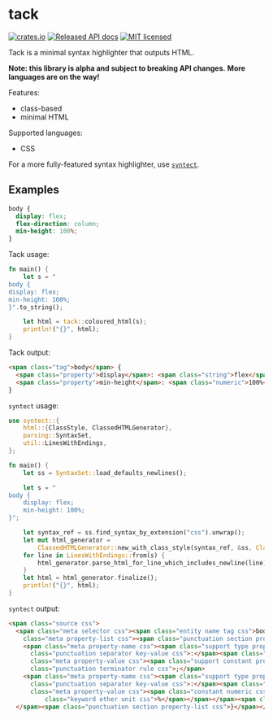 # tack

[![crates.io](https://img.shields.io/crates/v/tack.svg)](https://crates.io/crates/tack)
[![Released API docs](https://docs.rs/tack/badge.svg)](https://docs.rs/tack)
[![MIT licensed](https://img.shields.io/badge/license-MIT-blue.svg)](./LICENSE)

Tack is a minimal syntax highlighter that outputs HTML.

**Note: this library is alpha and subject to breaking API changes.** 
**More languages are on the way!**

Features:
 - class-based
 - minimal HTML

Supported languages:
 - CSS

 For a more fully-featured syntax highlighter, use [`syntect`](https://github.com/trishume/syntect).


## Examples

```css
body {
  display: flex;
  flex-direction: column;
  min-height: 100%;
}
```

Tack usage:
```rust
fn main() {
    let s = "
body {
display: flex;
min-height: 100%;
}".to_string();

    let html = tack::coloured_html(s);
    println!("{}", html);
}
```

Tack output:
```html
<span class="tag">body</span> {
  <span class="property">display</span>: <span class="string">flex</span>;
  <span class="property">min-height</span>: <span class="numeric">100%</span>;
}
```

`syntect` usage:
```rust
use syntect::{
    html::{ClassStyle, ClassedHTMLGenerator},
    parsing::SyntaxSet,
    util::LinesWithEndings,
};

fn main() {
    let ss = SyntaxSet::load_defaults_newlines();

    let s = "
body {
    display: flex;
    min-height: 100%;
}";

    let syntax_ref = ss.find_syntax_by_extension("css").unwrap();
    let mut html_generator =
        ClassedHTMLGenerator::new_with_class_style(syntax_ref, &ss, ClassStyle::Spaced);
    for line in LinesWithEndings::from(s) {
        html_generator.parse_html_for_line_which_includes_newline(line);
    }
    let html = html_generator.finalize();
    println!("{}", html);
}
```

`syntect` output:
```html
<span class="source css">
  <span class="meta selector css"><span class="entity name tag css">body</span> </span><span
    class="meta property-list css"><span class="punctuation section property-list css">{</span>
    <span class="meta property-name css"><span class="support type property-name css">display</span></span><span
      class="punctuation separator key-value css">:</span><span class="meta property-value css"> </span><span
      class="meta property-value css"><span class="support constant property-value css">flex</span></span><span
      class="punctuation terminator rule css">;</span>
    <span class="meta property-name css"><span class="support type property-name css">min-height</span></span><span
      class="punctuation separator key-value css">:</span><span class="meta property-value css"> </span><span
      class="meta property-value css"><span class="constant numeric css">100<span
          class="keyword other unit css">%</span></span></span><span class="punctuation terminator rule css">;</span>
  </span><span class="punctuation section property-list css">}</span></span>
```

